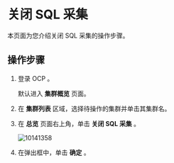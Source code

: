 关闭 SQL 采集
==============================

本页面为您介绍关闭 SQL 采集的操作步骤。

操作步骤
-------------------------

1. 登录 OCP 。

   默认进入 **集群概览** 页面。

2. 在 **集群列表** 区域，选择待操作的集群并单击其集群名。

3. 在 **总览** 页面右上角，单击 **关闭 SQL 采集** 。

   ![10141358](https://help-static-aliyun-doc.aliyuncs.com/assets/img/zh-CN/7685987361/p338722.png)

4. 在弹出框中，单击 **确定** 。
